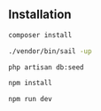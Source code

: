 
## Installation

```bash
composer install
```

```bash
./vendor/bin/sail -up
```

```bash
php artisan db:seed
```

```bash
npm install
```

```bash
npm run dev
```
